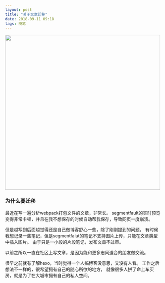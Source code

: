 ```yaml
---
layout: post
title: "关于文章迁移"
date: 2018-09-11 09:18
tags: 随笔
---
```



<p><img src="/assets/segmentfalut.svg" width="500"></p>

### 为什么要迁移

最近在写一遍分析webpack打包文件的文章，非常长。
segmentfault的实时预览变得非常卡顿，并且在我不想保存的时候自动帮我保存，导致网页一度崩溃。

但是越写到后面越觉得还是自己做博客舒心一些，除了刚刚提到的问题，
有时候我想记录一些笔记，但是segmentfalut的笔记不支持图片上传，只能在文章类型中插入图片。
由于只是一小段的片段笔记，发布文章不过审。

以前之所以一直在社区上写文章，是因为能和更多志同道合的朋友做交流。

很早之前就有了解hexo，当时觉得一个人搞博客没意思，又没有人看。
工作之后想法不一样的，很希望拥有自己的随心所欲的地方，
就像很多人拼了命上车买房，就是为了在大城市拥有自己的私人空间。
